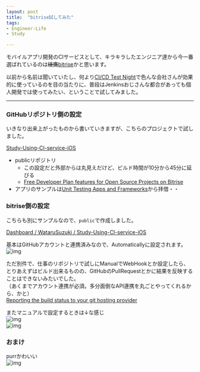 ```yaml
---
layout: post
title:  "bitrise試してみた"
tags:
- Engineer-Life
- Study

---
```

モバイルアプリ開発のCIサービスとして、キラキラしたエンジニア達から今一番選ばれているのは~~綾鷹~~[bitrise](https://app.bitrise.io/)かと思います。

以前から名前は聞いていたし、何より[CI/CD Test Night](https://testnight.connpass.com/event/103064/)で色んな会社さんが効果的に使っているのを目の当たりに、普段はJenkinsおじさんな都合があっても個人開発では使ってみたい、ということで試してみました。

----------

### GitHubリポジトリ側の設定

いきなり出来上がったものから書いていきますが、こちらのプロジェクトで試しました。

[Study-Using-CI-service-iOS](https://github.com/WataruSuzuki/Study-Using-CI-service-iOS/)
* publicリポジトリ
  * この設定だと外部からは丸見えだけど、ビルド時間が10分から45分に延びる
  * [Free Developer Plan features for Open Source Projects on Bitrise](https://blog.bitrise.io/free-developer-plan-features-for-open-source-projects-on-bitrise)
* アプリのサンプルは[Unit Testing Apps and Frameworks](https://developer.apple.com/library/archive/samplecode/UnitTests/Introduction/Intro.html#//apple_ref/doc/uid/DTS40011742-Intro)から拝借・・


### bitrise側の設定

こちらも別にサンプルなので、`public`で作成しました。

[Dashboard / WataruSuzuki / Study-Using-CI-service-iOS](https://app.bitrise.io/app/085c861a1917b9c6#/builds)

基本はGitHubアカウントと連携済みなので、Automaticallyに設定されます。  
![img](https://watarusuzuki.github.io/assets/images/bitrise_github_pullreq001.png)

ただ別件で、仕事のリポジトリで試しにManualでWebHookとか設定したら、とりあえずはビルド出来るものの、GitHubのPullRequestとかに結果を反映することはできないみたいでした。  
（あくまでアカウント連携が必須。多分面倒なAPI連携を丸ごとやってくれるから、かと）  
[Reporting the build status to your git hosting provider](https://devcenter.bitrise.io/builds/triggering-builds/status-reporting/)

またマニュアルで設定するときは↓な感じ  
![img](https://watarusuzuki.github.io/assets/images/bitrise_github_webhook001.png)  
![img](https://watarusuzuki.github.io/assets/images/bitrise_github_webhook002.png)

### おまけ

purrかわいい  
![img](https://watarusuzuki.github.io/assets/images/bitrise_setting_env_var.png)

